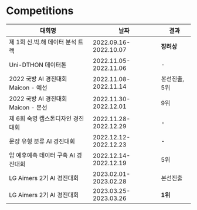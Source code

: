 # Competitions

|대회명|날짜|결과|
|------|---|---|
|제 1회 신.빅.해 데이터 분석 트랙|2022.09.16-2022.10.07|**장려상**|
|Uni-DTHON 데이터톤|2022.11.05-2022.11.06|-|
|2022 국방 AI 경진대회 Maicon - 예선|2022.11.08-2022.11.14|본선진출, 5위|
|2022 국방 AI 경진대회 Maicon - 본선|2022.11.30-2022.12.01|9위|
|제 6회 숙명 캡스톤디자인 경진대회|2022.11.28-2022.12.29|-|
|문장 유형 분류 AI 경진대회|2022.12.12-2022.12.23|-|
|암 예후예측 데이터 구축 AI 경진대회|2022.12.14-2022.12.19|5위|
|LG Aimers 2기 AI 경진대회|2023.02.01-2023.02.28|본선진출|
|LG Aimers 2기 AI 경진대회|2023.03.25-2023.03.26|**1위**|

